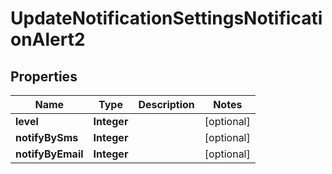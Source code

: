 # UpdateNotificationSettingsNotificationAlert2

## Properties
Name | Type | Description | Notes
------------ | ------------- | ------------- | -------------
**level** | **Integer** |  |  [optional]
**notifyBySms** | **Integer** |  |  [optional]
**notifyByEmail** | **Integer** |  |  [optional]
